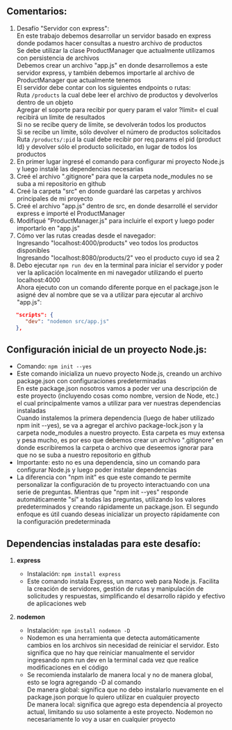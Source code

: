 ## Comentarios:

1. Desafío "Servidor con express": <br>
   En este trabajo debemos desarrollar un servidor basado en express donde podamos hacer consultas a nuestro archivo de productos <br>
   Se debe utilizar la clase ProductManager que actualmente utilizamos con persistencia de archivos <br>
   Debemos crear un archivo "app.js" en donde desarrollemos a este servidor express, y también debemos importarle al archivo de ProductManager que actualmente tenemos <br>
   El servidor debe contar con los siguientes endpoints o rutas: <br>
   Ruta `/products` la cual debe leer el archivo de productos y devolverlos dentro de un objeto <br>
   Agregar el soporte para recibir por query param el valor ?limit= el cual recibirá un límite de resultados <br>
   Si no se recibe query de límite, se devolverán todos los productos <br>
   Si se recibe un límite, sólo devolver el número de productos solicitados <br>
   Ruta `/products/:pid` la cual debe recibir por req.params el pid (product Id) y devolver sólo el producto solicitado, en lugar de todos los productos
2. En primer lugar ingresé el comando para configurar mi proyecto Node.js y luego instalé las dependencias necesarias
3. Creé el archivo ".gitignore" para que la carpeta node_modules no se suba a mi repositorio en github
4. Creé la carpeta "src" en donde guardaré las carpetas y archivos principales de mi proyecto
5. Creé el archivo "app.js" dentro de src, en donde desarrollé el servidor express e importé el ProductManager
6. Modifiqué "ProductManager.js" para incluirle el export y luego poder importarlo en "app.js"
7. Cómo ver las rutas creadas desde el navegador: <br>
   Ingresando "localhost:4000/products" veo todos los productos disponibles <br>
   Ingresando "localhost:8080/products/2" veo el producto cuyo id sea 2
8. Debo ejecutar `npm run dev` en la terminal para iniciar el servidor y poder ver la aplicación localmente en mi navegador utilizando el puerto localhost:4000 <br>
   Ahora ejecuto con un comando diferente porque en el package.json le asigné dev al nombre que se va a utilizar para ejecutar al archivo "app.js":

```json
   "scripts": {
      "dev": "nodemon src/app.js"
   },
```



## Configuración inicial de un proyecto Node.js:

- Comando: `npm init --yes`
- Este comando inicializa un nuevo proyecto Node.js, creando un archivo package.json con configuraciones predeterminadas <br>
   En este package.json nosotros vamos a poder ver una descripción de este proyecto (incluyendo cosas como nombre, version de Node, etc.) el cual principalmente vamos a utilizar para ver nuestras dependencias instaladas <br>
   Cuando instalemos la primera dependencia (luego de haber utilizado npm init --yes), se va a agregar el archivo package-lock.json y la carpeta node_modules a nuestro proyecto. Esta carpeta es muy extensa y pesa mucho, es por eso que debemos crear un archivo ".gitignore" en donde escribiremos la carpeta o archivo que deseemos ignorar para que no se suba a nuestro repositorio en github <br>
- Importante: esto no es una dependencia, sino un comando para configurar Node.js y luego poder instalar dependencias
- La diferencia con "npm init" es que este comando te permite personalizar la configuración de tu proyecto interactuando con una serie de preguntas. Mientras que "npm init --yes" responde automáticamente "sí" a todas las preguntas, utilizando los valores predeterminados y creando rápidamente un package.json. El segundo enfoque es útil cuando deseas inicializar un proyecto rápidamente con la configuración predeterminada



## Dependencias instaladas para este desafío:

1. **express**

   - Instalación: `npm install express`
   - Este comando instala Express, un marco web para Node.js. Facilita la creación de servidores, gestión de rutas y manipulación de solicitudes y respuestas, simplificando el desarrollo rápido y efectivo de aplicaciones web

2. **nodemon**

   - Instalación: `npm install nodemon -D`
   - Nodemon es una herramienta que detecta automáticamente cambios en los archivos sin necesidad de reiniciar el servidor. Esto significa que no hay que reiniciar manualmente el servidor ingresando npm run dev en la terminal cada vez que realice modificaciones en el código
   - Se recomienda instalarlo de manera local y no de manera global, esto se logra agregando -D al comando <br>
      De manera global: significa que no debo instalarlo nuevamente en el package.json porque lo quiero utilizar en cualquier proyecto <br>
      De manera local: significa que agrego esta dependencia al proyecto actual, limitando su uso solamente a este proyecto. Nodemon no necesariamente lo voy a usar en cualquier proyecto